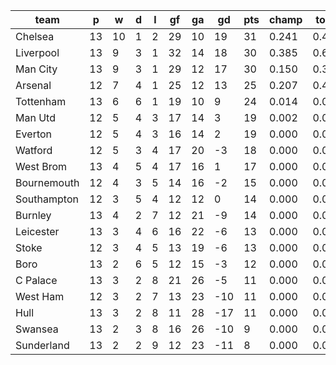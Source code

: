 |    team     | p  | w  | d | l | gf | ga | gd  | pts | champ | top2  | top3  | top4  |  5-7  | bot4  | bot3  | bot2  |
|-------------|----|----|---|---|----|----|-----|-----|-------|-------|-------|-------|-------|-------|-------|-------|
| Chelsea     | 13 | 10 | 1 | 2 | 29 | 10 |  19 |  31 | 0.241 | 0.498 | 0.725 | 0.901 | 0.097 | 0.000 | 0.000 | 0.000|
| Liverpool   | 13 |  9 | 3 | 1 | 32 | 14 |  18 |  30 | 0.385 | 0.653 | 0.833 | 0.948 | 0.051 | 0.000 | 0.000 | 0.000|
| Man City    | 13 |  9 | 3 | 1 | 29 | 12 |  17 |  30 | 0.150 | 0.352 | 0.592 | 0.826 | 0.168 | 0.000 | 0.000 | 0.000|
| Arsenal     | 12 |  7 | 4 | 1 | 25 | 12 |  13 |  25 | 0.207 | 0.438 | 0.675 | 0.872 | 0.126 | 0.000 | 0.000 | 0.000|
| Tottenham   | 13 |  6 | 6 | 1 | 19 | 10 |   9 |  24 | 0.014 | 0.046 | 0.128 | 0.301 | 0.628 | 0.000 | 0.000 | 0.000|
| Man Utd     | 12 |  5 | 4 | 3 | 17 | 14 |   3 |  19 | 0.002 | 0.013 | 0.039 | 0.112 | 0.638 | 0.002 | 0.001 | 0.000|
| Everton     | 12 |  5 | 4 | 3 | 16 | 14 |   2 |  19 | 0.000 | 0.002 | 0.006 | 0.021 | 0.371 | 0.017 | 0.009 | 0.003|
| Watford     | 12 |  5 | 3 | 4 | 17 | 20 |  -3 |  18 | 0.000 | 0.000 | 0.001 | 0.004 | 0.161 | 0.078 | 0.045 | 0.020|
| West Brom   | 13 |  4 | 5 | 4 | 17 | 16 |   1 |  17 | 0.000 | 0.000 | 0.001 | 0.005 | 0.178 | 0.065 | 0.033 | 0.016|
| Bournemouth | 12 |  4 | 3 | 5 | 14 | 16 |  -2 |  15 | 0.000 | 0.000 | 0.000 | 0.001 | 0.098 | 0.138 | 0.085 | 0.043|
| Southampton | 12 |  3 | 5 | 4 | 12 | 12 |   0 |  14 | 0.000 | 0.000 | 0.001 | 0.006 | 0.211 | 0.057 | 0.033 | 0.015|
| Burnley     | 13 |  4 | 2 | 7 | 12 | 21 |  -9 |  14 | 0.000 | 0.000 | 0.000 | 0.000 | 0.026 | 0.342 | 0.237 | 0.143|
| Leicester   | 13 |  3 | 4 | 6 | 16 | 22 |  -6 |  13 | 0.000 | 0.000 | 0.000 | 0.000 | 0.045 | 0.251 | 0.169 | 0.094|
| Stoke       | 12 |  3 | 4 | 5 | 13 | 19 |  -6 |  13 | 0.000 | 0.000 | 0.000 | 0.001 | 0.037 | 0.295 | 0.198 | 0.114|
| Boro        | 13 |  2 | 6 | 5 | 12 | 15 |  -3 |  12 | 0.000 | 0.000 | 0.000 | 0.002 | 0.101 | 0.130 | 0.082 | 0.043|
| C Palace    | 13 |  3 | 2 | 8 | 21 | 26 |  -5 |  11 | 0.000 | 0.000 | 0.000 | 0.000 | 0.018 | 0.406 | 0.300 | 0.191|
| West Ham    | 12 |  3 | 2 | 7 | 13 | 23 | -10 |  11 | 0.000 | 0.000 | 0.000 | 0.000 | 0.004 | 0.668 | 0.563 | 0.430|
| Hull        | 13 |  3 | 2 | 8 | 11 | 28 | -17 |  11 | 0.000 | 0.000 | 0.000 | 0.000 | 0.008 | 0.570 | 0.466 | 0.329|
| Swansea     | 13 |  2 | 3 | 8 | 16 | 26 | -10 |   9 | 0.000 | 0.000 | 0.000 | 0.000 | 0.031 | 0.316 | 0.220 | 0.137|
| Sunderland  | 13 |  2 | 2 | 9 | 12 | 23 | -11 |   8 | 0.000 | 0.000 | 0.000 | 0.000 | 0.004 | 0.665 | 0.559 | 0.422|
